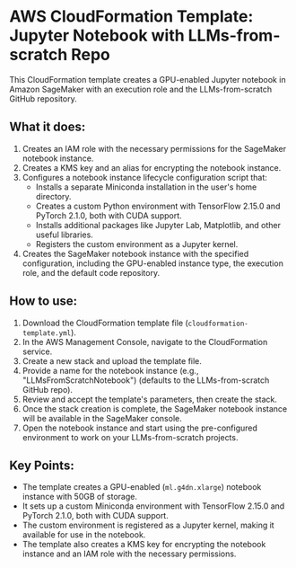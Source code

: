 # AWS CloudFormation Template: Jupyter Notebook with LLMs-from-scratch Repo

This CloudFormation template creates a GPU-enabled Jupyter notebook in Amazon SageMaker with an execution role and the LLMs-from-scratch GitHub repository.

## What it does:

1. Creates an IAM role with the necessary permissions for the SageMaker notebook instance.
2. Creates a KMS key and an alias for encrypting the notebook instance.
3. Configures a notebook instance lifecycle configuration script that:
   - Installs a separate Miniconda installation in the user's home directory.
   - Creates a custom Python environment with TensorFlow 2.15.0 and PyTorch 2.1.0, both with CUDA support.
   - Installs additional packages like Jupyter Lab, Matplotlib, and other useful libraries.
   - Registers the custom environment as a Jupyter kernel.
4. Creates the SageMaker notebook instance with the specified configuration, including the GPU-enabled instance type, the execution role, and the default code repository.

## How to use:

1. Download the CloudFormation template file (`cloudformation-template.yml`).
2. In the AWS Management Console, navigate to the CloudFormation service.
3. Create a new stack and upload the template file.
4. Provide a name for the notebook instance (e.g., "LLMsFromScratchNotebook") (defaults to the LLMs-from-scratch GitHub repo).
5. Review and accept the template's parameters, then create the stack.
6. Once the stack creation is complete, the SageMaker notebook instance will be available in the SageMaker console.
7. Open the notebook instance and start using the pre-configured environment to work on your LLMs-from-scratch projects.

## Key Points:

- The template creates a GPU-enabled (`ml.g4dn.xlarge`) notebook instance with 50GB of storage.
- It sets up a custom Miniconda environment with TensorFlow 2.15.0 and PyTorch 2.1.0, both with CUDA support.
- The custom environment is registered as a Jupyter kernel, making it available for use in the notebook.
- The template also creates a KMS key for encrypting the notebook instance and an IAM role with the necessary permissions.
